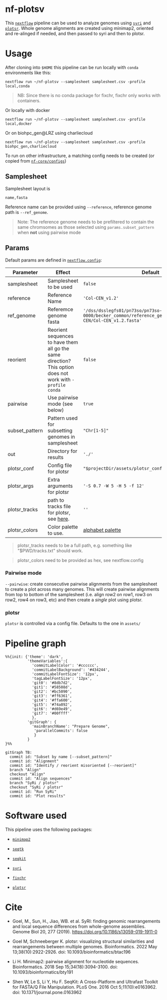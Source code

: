 # nf-plotsv

This [`nextflow`](https://nextflow.io) pipeline can be used to analyze genomes using [`syri`](https://schneebergerlab.github.io/syri/) and [`plotsr`](https://github.com/schneebergerlab/plotsr/). Whole genome alignments are created using minimap2, oriented and re-alinged if needed, and then passed to syri and then to plotsr.


# Usage

After cloning into `$HOME` this pipeline can be run locally with `conda` environments like this:

```
nextflow run ~/nf-plotsv --samplesheet samplesheet.csv -profile local,conda
```

> NB: Since there is no conda package for fixchr, fixchr only works with containers.

Or locally with docker

```
nextflow run ~/nf-plotsv --samplesheet samplesheet.csv -profile local,docker
```

Or on biohpc_gen@LRZ using charliecloud

```
nextflow run ~/nf-plotsv --samplesheet samplesheet.csv -profile biohpc_gen,charliecloud
```

To run on other infrastructure, a matching config needs to be created (or copied from [`nf-core/configs`](https://github.com/nf-core/configs/tree/master/conf))

## Samplesheet

Samplesheet layout is 

```
name,fasta
```

Reference name can be provided using `--reference`, reference genome path is `--ref_genome`.
> Note: The reference genome needs to be prefiltered to contain the same chromsomes as those selected using `params.subset_pattern` when **not** using pairwise mode

## Params

Default params are defined in [`nextflow.config`](nextflow.config):

| Parameter | Effect | Default |
|  ---  |  ---   |   ---   |
| samplesheet | Samplesheet to be used | `false` |
| reference  | Reference Name | `'Col-CEN_v1.2'` |
| ref_genome | Referemce genome fasta | `'/dss/dsslegfs01/pn73so/pn73so-dss-0000/becker_common/reference_genomes/Arabidopsis/Col-CEN/Col-CEN_v1.2.fasta'` |
| reorient | Reorient sequences to have them all go the same direction? This option does not work with `-profile conda` | `false` |
| pairwise | Use pairwise mode (see below) | `true` |
| subset_pattern | Pattern used for subsetting genomes in samplesheet | `"Chr[1-5]"` |
| out | Directory for results | `'./'` |
| plotsr_conf | Config file for plotsr | `"$projectDir/assets/plotsr_config.conf"` |
| plotsr_args | Extra arguments for plotsr | `'-S 0.7 -W 5 -H 5 -f 12'` |
| plotsr_tracks | path to tracks file for plotsr, see [here](https://github.com/schneebergerlab/plotsr/blob/master/README.md#visualising-tracks). | `''` |
| plotsr_colors | Color palette to use. | [alphabet palette](https://kwstat.github.io/pals/reference/discrete.html) |


> plotsr_tracks needs to be a full path, e.g. something like "$PWD/tracks.txt" should work.

> plotsr_colors need to be provided as hex, see nextflow.config

### Pairwise mode

`--pairwise`: create consecutive pairwise alignments from the samplesheet to create a plot across many genomes.
This will create pairwise alignments from top to bottom of the samplesheet (i.e. align row2 on row1, row3 on row2, row4 on row3, etc) and then create a _single_ plot using plotsr.

### plotsr

`plotsr` is controlled via a config file. Defaults to the one in `assets/`

# Pipeline graph

```mermaid
%%{init: {'theme': 'dark',
          'themeVariables':{
            'commitLabelColor': '#cccccc',
            'commitLabelBackground': '#434244',
            'commitLabelFontSize': '12px',
            'tagLabelFontSize': '12px',
            'git0': '#8db7d2',
            'git1': '#58508d',
            'git2': '#bc5090',
            'git3': '#ff6361',
            'git4': '#ffa600',
            'git5': '#74a892',
            'git6': '#d69e49',
            'git7': '#00ffff'
            },
          'gitGraph': {
            'mainBranchName': "Prepare Genome",
             'parallelCommits': false
             } 
          }
}%%

gitGraph TB:
  commit id: "Subset by name [--subset_pattern]"
  commit id: "Alignment"
  commit id: "Identify / reorient misoriented [--reorient]"
  branch "Align"
  checkout "Align"
  commit id: "Align sequences"
  branch "SyRi / plotsr"
  checkout "SyRi / plotsr"
  commit id: "Run SyRi"
  commit id: "Plot results"
```

# Software used

This pipeline uses the following packages:

 - [`minimap2`](https://github.com/lh3/minimap2)

 - [`seqtk`](https://github.com/lh3/seqtk)

 - [`seqkit`](https://bioinf.shenwei.me/seqkit/)

 - [`syri`](https://schneebergerlab.github.io/syri/)
 
 - [`fixchr`](https://github.com/schneebergerlab/fixchr)

 - [`plotsr`](https://github.com/schneebergerlab/plotsr)

# Cite
- Goel, M., Sun, H., Jiao, WB. et al. SyRI: finding genomic rearrangements and local sequence differences from whole-genome assemblies. Genome Biol 20, 277 (2019). https://doi.org/10.1186/s13059-019-1911-0

- Goel M, Schneeberger K. plotsr: visualizing structural similarities and rearrangements between multiple genomes. Bioinformatics. 2022 May 13;38(10):2922-2926. doi: 10.1093/bioinformatics/btac196

- Li H. Minimap2: pairwise alignment for nucleotide sequences. Bioinformatics. 2018 Sep 15;34(18):3094-3100. doi: 10.1093/bioinformatics/bty191

- Shen W, Le S, Li Y, Hu F. SeqKit: A Cross-Platform and Ultrafast Toolkit for FASTA/Q File Manipulation. PLoS One. 2016 Oct 5;11(10):e0163962. doi: 10.1371/journal.pone.0163962